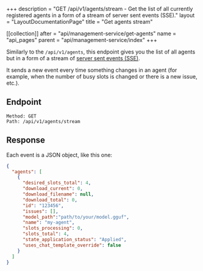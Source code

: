 +++
description = "GET /api/v1/agents/stream - Get the list of all currently registered agents in a form of a stream of server sent events (SSE)."
layout = "LayoutDocumentationPage"
title = "Get agents stream"

[[collection]]
after = "api/management-service/get-agents"
name = "api_pages"
parent = "api/management-service/index"
+++

Similarly to the `/api/v1/agents`, this endpoint gives you the list of all agents but in a form of a stream of [server sent events (SSE)](https://developer.mozilla.org/en-US/docs/Web/API/Server-sent_events/Using_server-sent_events). 

It sends a new event every time something changes in an agent (for example, when the number of busy slots is changed or there is a new issue, etc.). 

## Endpoint

```
Method: GET
Path: /api/v1/agents/stream
```

## Response

Each event is a JSON object, like this one:

```JSON
{
  "agents": [
    {
      "desired_slots_total": 4,
      "download_current": 0,
      "download_filename": null,
      "download_total": 0,
      "id": "123456",
      "issues": [],
      "model_path":"path/to/your/model.gguf",
      "name": "my-agent",
      "slots_processing": 0,
      "slots_total": 4,
      "state_application_status": "Applied",
      "uses_chat_template_override": false
    }
  ]
}
```
